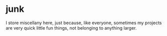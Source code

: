 # junk
I store miscellany here, just because, like everyone, sometimes my projects are very quick little fun things, not belonging to anything larger.
